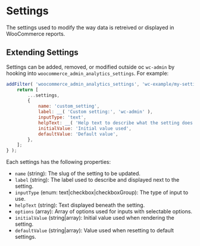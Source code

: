 Settings
=======

The settings used to modify the way data is retreived or displayed in WooCommerce reports.

## Extending Settings

Settings can be added, removed, or modified outside oc `wc-admin` by hooking into `woocommerce_admin_analytics_settings`.  For example:

```js
addFilter( 'woocommerce_admin_analytics_settings', 'wc-example/my-setting', settings => {
	return [
		...settings,
		{
            name: 'custom_setting',
            label: __( 'Custom setting:', 'wc-admin' ),
            inputType: 'text',
            helpText: __( 'Help text to describe what the setting does.' ),
            initialValue: 'Initial value used',
            defaultValue: 'Default value',
		},
	];
} );
```

Each settings has the following properties:

- `name` (string): The slug of the setting to be updated.
- `label` (string): The label used to describe and displayed next to the setting.
- `inputType` (enum: text|checkbox|checkboxGroup): The type of input to use.
- `helpText` (string): Text displayed beneath the setting.
- `options` (array): Array of options used for inputs with selectable options.
- `initialValue` (string|array): Initial value used when rendering the setting.
- `defaultValue` (string|array): Value used when resetting to default settings.

